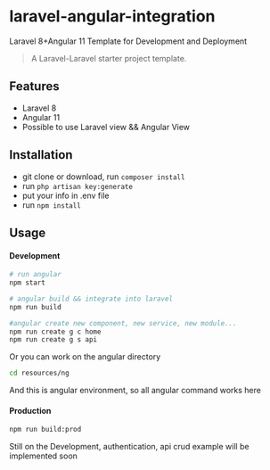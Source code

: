 # laravel-angular-integration
Laravel 8+Angular 11 Template for Development and Deployment

> A Laravel-Laravel starter project template.

## Features

- Laravel 8
- Angular 11
- Possible to use Laravel view && Angular View

## Installation
- git clone or download, run `composer install`
- run `php artisan key:generate`
- put your info in .env file
- run `npm install`

## Usage

#### Development

```bash
# run angular
npm start

# angular build && integrate into laravel
npm run build

#angular create new component, new service, new module...
npm run create g c home
npm run create g s api
```

Or you can work on the angular directory

```bash
cd resources/ng
```

And this is angular environment, so all angular command works here

#### Production

```bash
npm run build:prod
```

Still on the Development, authentication, api crud example will be implemented soon